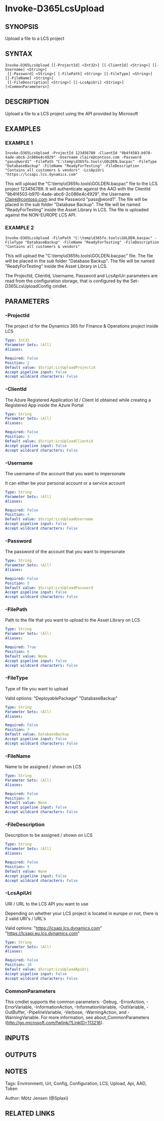 ﻿---
external help file: d365fo.tools-help.xml
Module Name: d365fo.tools
online version:
schema: 2.0.0
---

# Invoke-D365LcsUpload

## SYNOPSIS
Upload a file to a LCS project

## SYNTAX

```
Invoke-D365LcsUpload [[-ProjectId] <Int32>] [[-ClientId] <String>] [[-Username] <String>]
 [[-Password] <String>] [-FilePath] <String> [[-FileType] <String>] [[-FileName] <String>]
 [[-FileDescription] <String>] [[-LcsApiUri] <String>] [<CommonParameters>]
```

## DESCRIPTION
Upload a file to a LCS project using the API provided by Microsoft

## EXAMPLES

### EXAMPLE 1
```
Invoke-D365LcsUpload -ProjectId 123456789 -ClientId "9b4f4503-b970-4ade-abc6-2c086e4c4929" -Username claire@contoso.com -Password "pass@word1" -FilePath "C:\temp\d365fo.tools\GOLDEN.bacpac" -FileType "DatabaseBackup" -FileName "ReadyForTesting" -FileDescription "Contains all customers & vendors" -LcsApiUri "https://lcsapi.lcs.dynamics.com"
```

This will upload the "C:\temp\d365fo.tools\GOLDEN.bacpac" file to the LCS project 123456789.
It will authenticate against the AAD with the ClientId "9b4f4503-b970-4ade-abc6-2c086e4c4929", the Username Claire@contoso.com and the Password "pass@word1".
The file will be placed in the sub folder "Database Backup".
The file will be named "ReadyForTesting" inside the Asset Library in LCS.
The file is uploaded against the NON-EUROPE LCS API.

### EXAMPLE 2
```
Invoke-D365LcsUpload -FilePath "C:\temp\d365fo.tools\GOLDEN.bacpac" -FileType "DatabaseBackup" -FileName "ReadyForTesting" -FileDescription "Contains all customers & vendors"
```

This will upload the "C:\temp\d365fo.tools\GOLDEN.bacpac" file.
The file will be placed in the sub folder "Database Backup".
The file will be named "ReadyForTesting" inside the Asset Library in LCS.

The ProjectId, ClientId, Username, Password and LcsApiUri parameters are read from the configuration storage, that is configured by the Set-D365LcsUploadConfig cmdlet.

## PARAMETERS

### -ProjectId
The project id for the Dynamics 365 for Finance & Operations project inside LCS

```yaml
Type: Int32
Parameter Sets: (All)
Aliases:

Required: False
Position: 2
Default value: $Script:LcsUploadProjectid
Accept pipeline input: False
Accept wildcard characters: False
```

### -ClientId
The Azure Registered Application Id / Client Id obtained while creating a Registered App inside the Azure Portal

```yaml
Type: String
Parameter Sets: (All)
Aliases:

Required: False
Position: 3
Default value: $Script:LcsUploadClientid
Accept pipeline input: False
Accept wildcard characters: False
```

### -Username
The username of the account that you want to impersonate

It can either be your personal account or a service account

```yaml
Type: String
Parameter Sets: (All)
Aliases:

Required: False
Position: 4
Default value: $Script:LcsUploadUsername
Accept pipeline input: False
Accept wildcard characters: False
```

### -Password
The password of the account that you want to impersonate

```yaml
Type: String
Parameter Sets: (All)
Aliases:

Required: False
Position: 5
Default value: $Script:LcsUploadPassword
Accept pipeline input: False
Accept wildcard characters: False
```

### -FilePath
Path to the file that you want to upload to the Asset Library on LCS

```yaml
Type: String
Parameter Sets: (All)
Aliases:

Required: True
Position: 6
Default value: None
Accept pipeline input: False
Accept wildcard characters: False
```

### -FileType
Type of file you want to upload

Valid options:
"DeployablePackage"
"DatabaseBackup"

```yaml
Type: String
Parameter Sets: (All)
Aliases:

Required: False
Position: 7
Default value: DatabaseBackup
Accept pipeline input: False
Accept wildcard characters: False
```

### -FileName
Name to be assigned / shown on LCS

```yaml
Type: String
Parameter Sets: (All)
Aliases:

Required: False
Position: 8
Default value: None
Accept pipeline input: False
Accept wildcard characters: False
```

### -FileDescription
Description to be assigned / shown on LCS

```yaml
Type: String
Parameter Sets: (All)
Aliases:

Required: False
Position: 9
Default value: None
Accept pipeline input: False
Accept wildcard characters: False
```

### -LcsApiUri
URI / URL to the LCS API you want to use

Depending on whether your LCS project is located in europe or not, there is 2 valid URI's / URL's

Valid options:
"https://lcsapi.lcs.dynamics.com"
"https://lcsapi.eu.lcs.dynamics.com"

```yaml
Type: String
Parameter Sets: (All)
Aliases:

Required: False
Position: 10
Default value: $Script:LcsUploadApiUri
Accept pipeline input: False
Accept wildcard characters: False
```

### CommonParameters
This cmdlet supports the common parameters: -Debug, -ErrorAction, -ErrorVariable, -InformationAction, -InformationVariable, -OutVariable, -OutBuffer, -PipelineVariable, -Verbose, -WarningAction, and -WarningVariable.
For more information, see about_CommonParameters (http://go.microsoft.com/fwlink/?LinkID=113216).

## INPUTS

## OUTPUTS

## NOTES
Tags: Environment, Url, Config, Configuration, LCS, Upload, Api, AAD, Token

Author: Mötz Jensen (@Splaxi)

## RELATED LINKS
